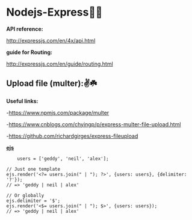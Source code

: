 # Nodejs-Express:woman_technologist:

**API reference:**

http://expressjs.com/en/4x/api.html

**guide for Routing:**

http://expressjs.com/en/guide/routing.html

## Upload file (multer)::v::shamrock:

**Useful links:**

-https://www.npmjs.com/package/multer

-https://www.cnblogs.com/chyingp/p/express-multer-file-upload.html

-https://github.com/richardgirges/express-fileupload

**[ejs](https://ejs.co/)**

```let ejs = require('ejs'),
    users = ['geddy', 'neil', 'alex'];

// Just one template
ejs.render('<?= users.join(" | "); ?>', {users: users}, {delimiter: '?'});
// => 'geddy | neil | alex'

// Or globally
ejs.delimiter = '$';
ejs.render('<$= users.join(" | "); $>', {users: users});
// => 'geddy | neil | alex'
```

